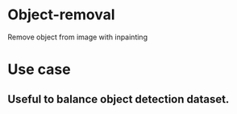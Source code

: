 # Object-removal
 Remove object from image with inpainting

 # Use case
 ## Useful to balance object detection dataset.
 
 
